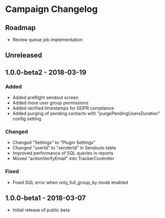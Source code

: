 # Campaign Changelog

## Roadmap
- Review queue job implementation

## Unreleased

## 1.0.0-beta2 - 2018-03-19
### Added
- Added preflight sendout screen
- Added more user group permissions
- Added verified timestamps for GDPR compliance
- Added purging of pending contacts with "purgePendingUsersDuration" config setting
### Changed
- Changed "Settings" to "Plugin Settings"
- Changed "userId" to "senderId" in Sendouts table
- Improved performance of SQL queries in reports
- Moved "actionVerifyEmail" into TrackerController
### Fixed
- Fixed SQL error when only_full_group_by mode enabled

## 1.0.0-beta1 - 2018-03-07
- Initial release of public beta